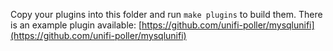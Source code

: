 Copy your plugins into this folder and run `make plugins` to build them.
There is an example plugin available:
[https://github.com/unifi-poller/mysqlunifi](https://github.com/unifi-poller/mysqlunifi)
